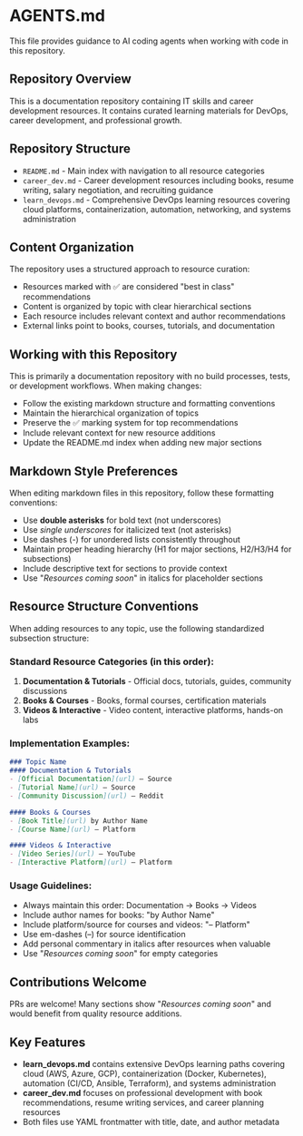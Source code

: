 # AGENTS.md

This file provides guidance to AI coding agents when working with code in this repository.

## Repository Overview

This is a documentation repository containing IT skills and career development resources. It contains curated learning materials for DevOps, career development, and professional growth.

## Repository Structure

- `README.md` - Main index with navigation to all resource categories
- `career_dev.md` - Career development resources including books, resume writing, salary negotiation, and recruiting guidance
- `learn_devops.md` - Comprehensive DevOps learning resources covering cloud platforms, containerization, automation, networking, and systems administration

## Content Organization

The repository uses a structured approach to resource curation:
- Resources marked with ✅ are considered "best in class" recommendations
- Content is organized by topic with clear hierarchical sections
- Each resource includes relevant context and author recommendations
- External links point to books, courses, tutorials, and documentation

## Working with this Repository

This is primarily a documentation repository with no build processes, tests, or development workflows. When making changes:

- Follow the existing markdown structure and formatting conventions
- Maintain the hierarchical organization of topics
- Preserve the ✅ marking system for top recommendations
- Include relevant context for new resource additions
- Update the README.md index when adding new major sections

## Markdown Style Preferences

When editing markdown files in this repository, follow these formatting conventions:

- Use **double asterisks** for bold text (not underscores)
- Use _single underscores_ for italicized text (not asterisks)
- Use dashes (-) for unordered lists consistently throughout
- Maintain proper heading hierarchy (H1 for major sections, H2/H3/H4 for subsections)
- Include descriptive text for sections to provide context
- Use "_Resources coming soon_" in italics for placeholder sections

## Resource Structure Conventions

When adding resources to any topic, use the following standardized subsection structure:

### Standard Resource Categories (in this order):
1. **Documentation & Tutorials** - Official docs, tutorials, guides, community discussions
2. **Books & Courses** - Books, formal courses, certification materials
3. **Videos & Interactive** - Video content, interactive platforms, hands-on labs

### Implementation Examples:
```markdown
### Topic Name
#### Documentation & Tutorials
- [Official Documentation](url) – Source
- [Tutorial Name](url) – Source
- [Community Discussion](url) – Reddit

#### Books & Courses  
- [Book Title](url) by Author Name
- [Course Name](url) – Platform

#### Videos & Interactive
- [Video Series](url) – YouTube
- [Interactive Platform](url) – Platform
```

### Usage Guidelines:
- Always maintain this order: Documentation → Books → Videos
- Include author names for books: "by Author Name"
- Include platform/source for courses and videos: "– Platform"
- Use em-dashes (–) for source identification
- Add personal commentary in italics after resources when valuable
- Use "_Resources coming soon_" for empty categories

## Contributions Welcome

PRs are welcome! Many sections show "_Resources coming soon_" and would benefit from quality resource additions.

## Key Features

- **learn_devops.md** contains extensive DevOps learning paths covering cloud (AWS, Azure, GCP), containerization (Docker, Kubernetes), automation (CI/CD, Ansible, Terraform), and systems administration
- **career_dev.md** focuses on professional development with book recommendations, resume writing services, and career planning resources
- Both files use YAML frontmatter with title, date, and author metadata